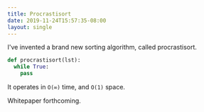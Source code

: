 ```yaml
---
title: Procrastisort
date: 2019-11-24T15:57:35-08:00
layout: single
---
```


I've invented a brand new sorting algorithm, called procrastisort.

```python
def procrastisort(lst):
  while True:
    pass
```

It operates in `O(∞)` time, and `O(1)` space.

Whitepaper forthcoming.